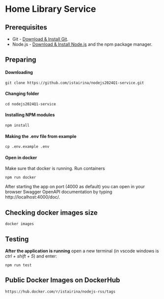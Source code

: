 # Home Library Service

## Prerequisites

- Git - [Download & Install Git](https://git-scm.com/downloads).
- Node.js - [Download & Install Node.js](https://nodejs.org/en/download/) and the npm package manager.

## Preparing

#### Downloading

```
git clone https://github.com/istairina/nodejs2024Q1-service.git
```

#### Changing folder

```
cd nodejs2024Q1-service
```

#### Installing NPM modules

```
npm install
```

#### Making the .env file from example

```
cp .env.example .env
```

#### Open in docker

Make sure that docker is running.
Run containers

```
npm run docker
```

After starting the app on port (4000 as default) you can open
in your browser Swagger OpenAPI documentation by typing http://localhost:4000/doc/.

## Checking docker images size

```
docker images
```

## Testing

**After the application is running** open a new terminal (in vscode windows is _ctrl + shift + 5_) and enter:

```
npm run test
```

## Public Docker Images on DockerHub

```
https://hub.docker.com/r/istairina/nodejs-rss/tags
```
